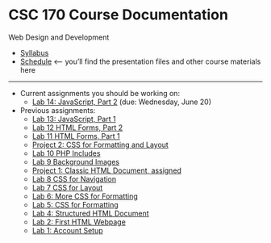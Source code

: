 # CSC 170 Course Documentation
Web Design and Development

- [Syllabus](syllabus.md)
- [Schedule](schedule.md) <– you’ll find the presentation files and other course materials here

<hr>

- Current assignments you should be working on:
  - [Lab 14: JavaScript, Part 2](lab14-javascript-2/instructions.md) (due: Wednesday, June 20)
- Previous assignments:  
  - [Lab 13: JavaScript, Part 1](lab13-javascript-1/instructions.md)
  - [Lab 12 HTML Forms, Part 2](lab12-html-forms-2/instructions.md)
  - [Lab 11 HTML Forms, Part 1](lab11-html-forms-1/instructions.md)
  - [Project 2: CSS for Formatting and Layout](project02-css-for-formatting-and-layout/instructions.md)
  - [Lab 10 PHP Includes](lab10-php-includes/instructions.md)
  - [Lab 9 Background Images](lab09-background-images/instructions.md)
  - [Project 1: Classic HTML Document, assigned](project01-classic-html-document/instructions.md) 
  - [Lab 8 CSS for Navigation](lab08-css-for-navigation/instructions.md)
  - [Lab 7 CSS for Layout](lab07-css-for-layout/instructions.md)
  - [Lab 6: More CSS for Formatting](lab06-css-for-formatting-2/instructions.md)
  - [Lab 5: CSS for Formatting](lab05-css-for-formatting-1/instructions.md)
  - [Lab 4: Structured HTML Document](lab04-structured-html-document/instructions.md) 
  - [Lab 2: First HTML Webpage](lab02-first-html-webpage/instructions.md) 
  - [Lab 1: Account Setup](lab01-account-setup/instructions.md)

